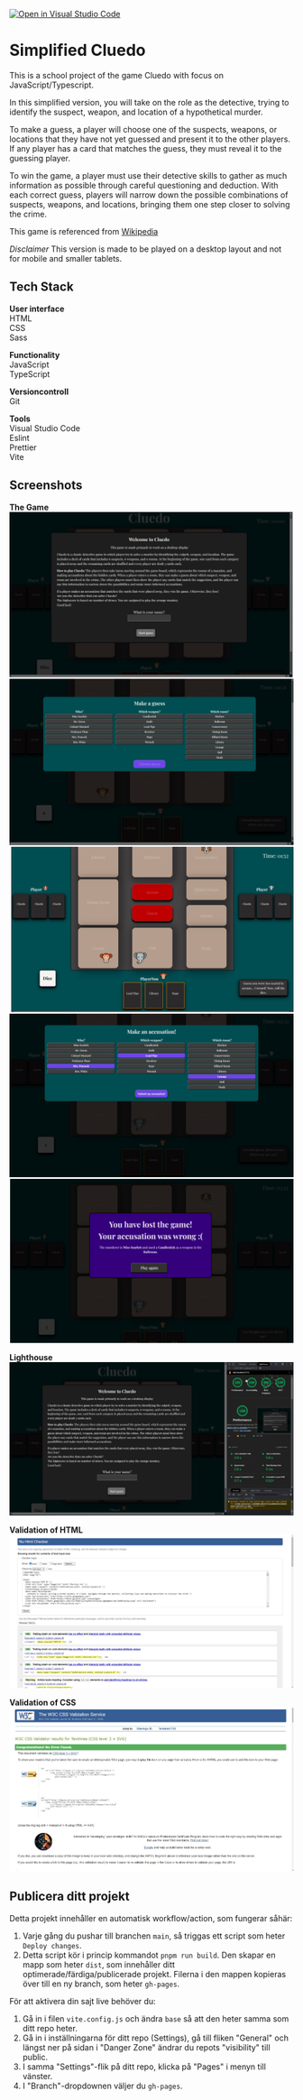 [![Open in Visual Studio Code](https://classroom.github.com/assets/open-in-vscode-c66648af7eb3fe8bc4f294546bfd86ef473780cde1dea487d3c4ff354943c9ae.svg)](https://classroom.github.com/online_ide?assignment_repo_id=9553152&assignment_repo_type=AssignmentRepo)

# Simplified Cluedo

This is a school project of the game Cluedo with focus on JavaScript/Typescript.

In this simplified version, you will take on the role as the detective, trying to identify the suspect, weapon, and location of a hypothetical murder.

To make a guess, a player will choose one of the suspects, weapons, or locations that they have not yet guessed and present it to the other players. If any player has a card that matches the guess, they must reveal it to the guessing player.

To win the game, a player must use their detective skills to gather as much information as possible through careful questioning and deduction. With each correct guess, players will narrow down the possible combinations of suspects, weapons, and locations, bringing them one step closer to solving the crime.

This game is referenced from [Wikipedia]('https://sv.wikipedia.org/wiki/Cluedo')

_Disclaimer_ This version is made to be played on a desktop layout and not for mobile and smaller tablets.

## Tech Stack

**User interface**<br> HTML <br> CSS<br> Sass

**Functionality**<br> JavaScript<br> TypeScript

**Versioncontroll**<br> Git

**Tools** <br> Visual Studio Code <br> Eslint<br> Prettier <br> Vite

## Screenshots

**The Game** ![App Screenshot](./public/cluedo-printscreen1.jpg) ![App Screenshot](./public/cluedo-printscreen2.jpg) ![App Screenshot](./public/cluedo-printscreen3.jpg) ![App Screenshot](./public/cluedo-printscreen4.jpg) ![App Screenshot](./public/cluedo-printscreen5.jpg)

**Lighthouse** ![App Screenshot](./reports/chrome-lighthouse-cluedo.jpg)

**Validation of HTML** ![App Screenshot](./reports/cluedo-validation-html.jpg)

**Validation of CSS** ![App Screenshot](./reports/cluedo-validaiton-css.jpg)

## Publicera ditt projekt

Detta projekt innehåller en automatisk workflow/action, som fungerar såhär:

1. Varje gång du pushar till branchen `main`, så triggas ett script som heter `Deploy changes`.
2. Detta script kör i princip kommandot `pnpm run build`. Den skapar en mapp som heter `dist`, som innehåller ditt optimerade/färdiga/publicerade projekt. Filerna i den mappen kopieras över till en ny branch, som heter `gh-pages`.

För att aktivera din sajt live behöver du:

1. Gå in i filen `vite.config.js` och ändra `base` så att den heter samma som ditt repo heter.
2. Gå in i inställningarna för ditt repo (Settings), gå till fliken "General" och längst ner på sidan i "Danger Zone" ändrar du repots "visibility" till public.
3. I samma "Settings"-flik på ditt repo, klicka på "Pages" i menyn till vänster.
4. I "Branch"-dropdownen väljer du `gh-pages`.
